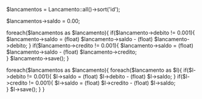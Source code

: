 $lancamentos = Lancamento::all()->sort('id');

$lancamentos->saldo = 0.00;

foreach($lancamentos as $lancamento){
    if($lancamento->debito != 0.001){
        $lancamento->saldo = (float) $lancamento->saldo - (float) $lancamento->debito;    
    }
    if($lancamento->credito != 0.001){
        $lancamento->saldo = (float) $lancamento->saldo - (float) $lancamento->credito;    
    }
    $lancamento->save();
}

foreach($lancamentos as $lancamento){
    foreach($lancamento as $l){
        if($l->debito != 0.001){
            $l->saldo = (float) $l->debito - (float) $l->saldo;    
        }
        if($l->credito != 0.001){
            $l->saldo = (float) $l->credito - (float) $l->saldo;    
        }
        $l->save();
    }
}